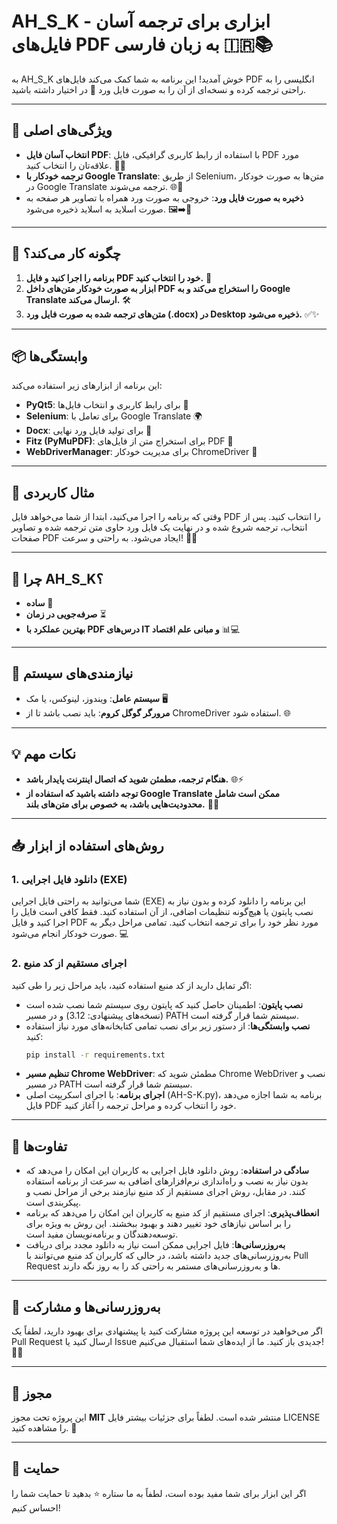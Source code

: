 # AH_S_K - ابزاری برای ترجمه آسان فایل‌های PDF به زبان فارسی 🇮🇷📚

به AH_S_K خوش آمدید! این برنامه به شما کمک می‌کند فایل‌های PDF انگلیسی را به راحتی ترجمه کرده و نسخه‌ای از آن را به صورت فایل ورد 📝 در اختیار داشته باشید.

---

## 🎯 ویژگی‌های اصلی

- **انتخاب آسان فایل PDF**: با استفاده از رابط کاربری گرافیکی، فایل PDF مورد علاقه‌تان را انتخاب کنید. 📂✨
- **ترجمه خودکار با Google Translate**: از طریق Selenium، متن‌ها به صورت خودکار در Google Translate ترجمه می‌شوند. 🌐🤖
- **ذخیره به صورت فایل ورد**: خروجی به صورت ورد همراه با تصاویر هر صفحه به صورت اسلاید به اسلاید ذخیره می‌شود. 🖼️➡️📄

---

## 🚀 چگونه کار می‌کند؟

1. **برنامه را اجرا کنید و فایل PDF خود را انتخاب کنید.** 📑
2. **ابزار به صورت خودکار متن‌های داخل PDF را استخراج می‌کند و به Google Translate ارسال می‌کند.** 🛠️
3. **متن‌های ترجمه شده به صورت فایل ورد (.docx) در Desktop ذخیره می‌شود.** ✅✨

---

## 📦 وابستگی‌ها

این برنامه از ابزارهای زیر استفاده می‌کند:

- **PyQt5**: برای رابط کاربری و انتخاب فایل‌ها 📁
- **Selenium**: برای تعامل با Google Translate 🌍
- **Docx**: برای تولید فایل ورد نهایی 📄
- **Fitz (PyMuPDF)**: برای استخراج متن از فایل‌های PDF 📜
- **WebDriverManager**: برای مدیریت خودکار ChromeDriver 🚗

---

## 📘 مثال کاربردی

وقتی که برنامه را اجرا می‌کنید، ابتدا از شما می‌خواهد فایل PDF را انتخاب کنید. پس از انتخاب، ترجمه شروع شده و در نهایت یک فایل ورد حاوی متن ترجمه شده و تصاویر صفحات PDF ایجاد می‌شود. به راحتی و سرعت! 🚀💨

---

## 🤔 چرا AH_S_K؟

- **ساده** 👐
- **صرفه‌جویی در زمان** ⏳
- **بهترین عملکرد با PDF درس‌های IT و مبانی علم اقتصاد** 📊💻

---

## 📝 نیازمندی‌های سیستم

- **سیستم عامل**: ویندوز، لینوکس، یا مک 🖥️
- **مرورگر گوگل کروم**: باید نصب باشد تا از ChromeDriver استفاده شود. 🌐

---

## 💡 نکات مهم

- **هنگام ترجمه، مطمئن شوید که اتصال اینترنت پایدار باشد.** 🌐⚡
- **توجه داشته باشید که استفاده از Google Translate ممکن است شامل محدودیت‌هایی باشد، به خصوص برای متن‌های بلند.** 🔄📏

---

## 📥 روش‌های استفاده از ابزار

### 1. دانلود فایل اجرایی (EXE)

شما می‌توانید به راحتی فایل اجرایی (EXE) این برنامه را دانلود کرده و بدون نیاز به نصب پایتون یا هیچ‌گونه تنظیمات اضافی، از آن استفاده کنید. فقط کافی است فایل را اجرا کنید و فایل PDF مورد نظر خود را برای ترجمه انتخاب کنید. تمامی مراحل دیگر به صورت خودکار انجام می‌شود. 💻

### 2. اجرای مستقیم از کد منبع

اگر تمایل دارید از کد منبع استفاده کنید، باید مراحل زیر را طی کنید:

- **نصب پایتون**: اطمینان حاصل کنید که پایتون روی سیستم شما نصب شده است (نسخه‌های پیشنهادی: 3.12) و در مسیر PATH سیستم شما قرار گرفته است.
- **نصب وابستگی‌ها**: از دستور زیر برای نصب تمامی کتابخانه‌های مورد نیاز استفاده کنید:
  ```bash
  pip install -r requirements.txt
  ```
- **تنظیم مسیر Chrome WebDriver**: مطمئن شوید که Chrome WebDriver نصب و در مسیر PATH سیستم شما قرار گرفته است.
- **اجرای برنامه**: با اجرای اسکریپت اصلی (AH-S-K.py)، برنامه به شما اجازه می‌دهد فایل PDF خود را انتخاب کرده و مراحل ترجمه را آغاز کنید.

---

## 🚀 تفاوت‌ها

- **سادگی در استفاده**: روش دانلود فایل اجرایی به کاربران این امکان را می‌دهد که بدون نیاز به نصب و راه‌اندازی نرم‌افزارهای اضافی به سرعت از برنامه استفاده کنند. در مقابل، روش اجرای مستقیم از کد منبع نیازمند برخی از مراحل نصب و پیکربندی است.
- **انعطاف‌پذیری**: اجرای مستقیم از کد منبع به کاربران این امکان را می‌دهد که برنامه را بر اساس نیازهای خود تغییر دهند و بهبود ببخشند. این روش به ویژه برای توسعه‌دهندگان و برنامه‌نویسان مفید است.
- **به‌روزرسانی‌ها**: فایل اجرایی ممکن است نیاز به دانلود مجدد برای دریافت به‌روزرسانی‌های جدید داشته باشد، در حالی که کاربران کد منبع می‌توانند با Pull Request ها و به‌روزرسانی‌های مستمر به راحتی کد را به روز نگه دارند.

---

## 🔧 به‌روزرسانی‌ها و مشارکت

اگر می‌خواهید در توسعه این پروژه مشارکت کنید یا پیشنهادی برای بهبود دارید، لطفاً یک Pull Request ارسال کنید یا Issue جدیدی باز کنید. ما از ایده‌های شما استقبال می‌کنیم! 🌱🤝

---

## 📄 مجوز

این پروژه تحت مجوز **MIT** منتشر شده است. لطفاً برای جزئیات بیشتر فایل LICENSE را مشاهده کنید. 📜

---

## 🙌 حمایت

اگر این ابزار برای شما مفید بوده است، لطفاً به ما ستاره ⭐ بدهید تا حمایت شما را احساس کنیم!

